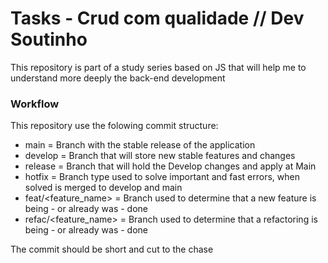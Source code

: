 # Tasks - Crud com qualidade // Dev Soutinho
This repository is part of a study series based on JS that will help me to understand more deeply the back-end development

### Workflow
This repository use the folowing commit structure:

- main = Branch with the stable release of the application
- develop = Branch that will store new stable features and changes
- release = Branch that will hold the Develop changes and apply at Main
- hotfix = Branch type used to solve important and fast errors, when solved is merged to develop and main
- feat/<feature_name> = Branch used to determine that a new feature is being - or already was - done 
- refac/<feature_name> = Branch used to determine that a refactoring is being - or already was - done 

The commit should be short and cut to the chase